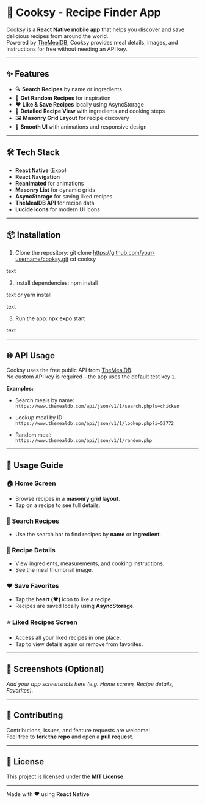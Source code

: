 # 🍳 Cooksy - Recipe Finder App

Cooksy is a **React Native mobile app** that helps you discover and save delicious recipes from around the world.  
Powered by [TheMealDB](https://www.themealdb.com/api.php), Cooksy provides meal details, images, and instructions for free without needing an API key.

---

## ✨ Features
- 🔍 **Search Recipes** by name or ingredients  
- 🎲 **Get Random Recipes** for inspiration  
- ❤️ **Like & Save Recipes** locally using AsyncStorage  
- 📖 **Detailed Recipe View** with ingredients and cooking steps  
- 🖼️ **Masonry Grid Layout** for recipe discovery  
- 🌙 **Smooth UI** with animations and responsive design  

---

## 🛠️ Tech Stack
- **React Native** (Expo)
- **React Navigation**
- **Reanimated** for animations
- **Masonry List** for dynamic grids
- **AsyncStorage** for saving liked recipes
- **TheMealDB API** for recipe data
- **Lucide Icons** for modern UI icons

---

## 📦 Installation

1. Clone the repository:
git clone https://github.com/your-username/cooksy.git
cd cooksy

text

2. Install dependencies:
npm install

text
or
yarn install

text

3. Run the app:
npx expo start

text

---

## 🌐 API Usage
Cooksy uses the free public API from [TheMealDB](https://www.themealdb.com/).  
No custom API key is required – the app uses the default test key `1`.

**Examples:**
- Search meals by name:  
`https://www.themealdb.com/api/json/v1/1/search.php?s=chicken`

- Lookup meal by ID:  
`https://www.themealdb.com/api/json/v1/1/lookup.php?i=52772`

- Random meal:  
`https://www.themealdb.com/api/json/v1/1/random.php`

---

## 🚀 Usage Guide

### 🏠 Home Screen
- Browse recipes in a **masonry grid layout**.  
- Tap on a recipe to see full details.

### 🔎 Search Recipes
- Use the search bar to find recipes by **name** or **ingredient**.

### 📖 Recipe Details
- View ingredients, measurements, and cooking instructions.  
- See the meal thumbnail image.

### ❤️ Save Favorites
- Tap the **heart (❤️)** icon to like a recipe.  
- Recipes are saved locally using **AsyncStorage**.

### ⭐ Liked Recipes Screen
- Access all your liked recipes in one place.  
- Tap to view details again or remove from favorites.

---

## 📱 Screenshots (Optional)
_Add your app screenshots here (e.g. Home screen, Recipe details, Favorites)._

---

## 🤝 Contributing
Contributions, issues, and feature requests are welcome!  
Feel free to **fork the repo** and open a **pull request**.

---

## 📄 License
This project is licensed under the **MIT License**.

---

Made with ❤️ using **React Native**
